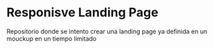# Responisve Landing Page

Repositorio donde se intento crear una landing page ya definida en un mouckup en un tiempo limitado
